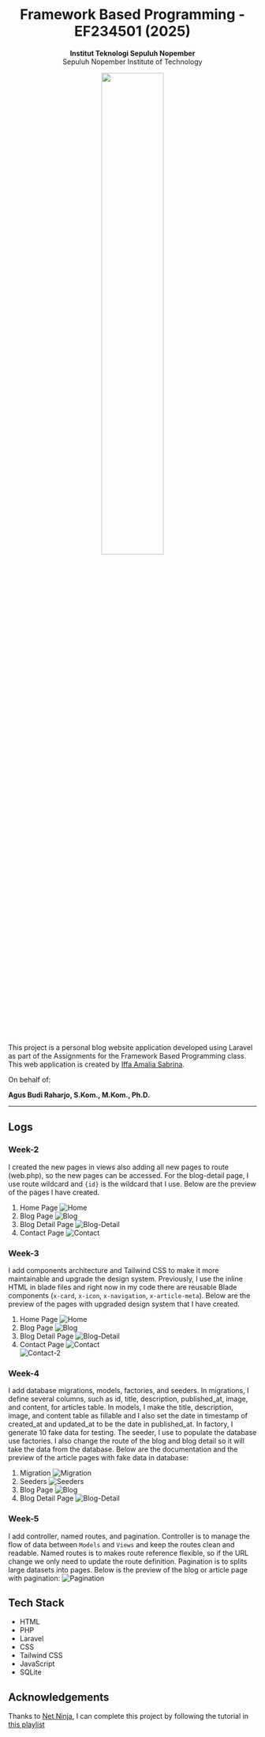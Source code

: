 <div align="center">
  <h1>Framework Based Programming - EF234501 (2025)</h1>
</div>

<p align="center">
  <b>Institut Teknologi Sepuluh Nopember</b><br>
  Sepuluh Nopember Institute of Technology
</p>

<p align="center">
  <img src="docs-assets/Badge_ITS.png" width="50%">
</p>

<p>This project is a personal blog website application developed using Laravel as part of the Assignments for the Framework Based Programming class. This web application is created by <a href="https://github.com/aleahfaa">Iffa Amalia Sabrina</a>.</p>

On behalf of:

**Agus Budi Raharjo, S.Kom., M.Kom., Ph.D.**

---

## Logs
### Week-2
I created the new pages in views also adding all new pages to route (web.php), so the new pages can be accessed. For the blog-detail page, I use route wildcard and `{id}` is the wildcard that I use. Below are the preview of the pages I have created.
1. Home Page
![Home](docs-assets/week-2/home.png)
2. Blog Page
![Blog](docs-assets/week-2/blog.png)
3. Blog Detail Page
![Blog-Detail](docs-assets/week-2/blog-detail.png)
4. Contact Page
![Contact](docs-assets/week-2/contact.png)
### Week-3
I add components architecture and Tailwind CSS to make it more maintainable and upgrade the design system. Previously, I use the inline HTML in blade files and right now in my code there are reusable Blade components (`x-card`, `x-icon`, `x-navigation`, `x-article-meta`). Below are the preview of the pages with upgraded design system that I have created.
1. Home Page
![Home](docs-assets/week-3/home.png)
2. Blog Page
![Blog](docs-assets/week-3/blog.png)
3. Blog Detail Page
![Blog-Detail](docs-assets/week-3/detail.png)
4. Contact Page
![Contact](docs-assets/week-3/contact_1.png) <br>
![Contact-2](docs-assets/week-3/contact_2.png) <br>
### Week-4
I add database migrations, models, factories, and seeders. In migrations, I define several columns, such as id, title, description, published_at, image, and content, for articles table. In models, I make the title, description, image, and content table as fillable and I also set the date in timestamp of created_at and updated_at to be the date in published_at. In factory, I generate 10 fake data for testing. The seeder, I use to populate the database use factories. I also change the route of the blog and blog detail so it will take the data from the database. Below are the documentation and the preview of the article pages with fake data in database:
1. Migration
![Migration](docs-assets/week-4/migrate.png)
2. Seeders
![Seeders](docs-assets/week-4/seed.png)
3. Blog Page
![Blog](docs-assets/week-4/blog.png)
4. Blog Detail Page
![Blog-Detail](docs-assets/week-4/blog-detail.png)
### Week-5
I add controller, named routes, and pagination. Controller is to manage the flow of data between `Models` and `Views` and keep the routes clean and readable. Named routes is to makes route reference flexible, so if the URL change we only need to update the route definition. Pagination is to splits large datasets into pages. Below is the preview of the blog or article page with pagination:
![Pagination](docs-assets/week-5/pagination.png)

## Tech Stack
- HTML
- PHP
- Laravel
- CSS
- Tailwind CSS
- JavaScript
- SQLite

## Acknowledgements
Thanks to [Net Ninja](https://www.youtube.com/@NetNinja), I can complete this project by following the tutorial in [this playlist](https://youtube.com/playlist?list=PL4cUxeGkcC9gF5Gez17eHcDIxrpVSBuVt&si=xobMN30LE_HB06g_)